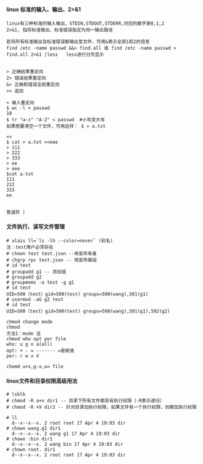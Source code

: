 #### linux 标准的输入、输出、2>&1
    linux有三种标准的输入输出，STDIN,STDOUT,STDERR,对应的数字是0,1,2
    2>&1, 指将标准输出、标准错误指定为同一输出路径
    
    若将所有标准输出及标准错误都输出至文件，可用&表示全部1和2的信息
    find /etc -name passwd &&> find.all 或 find /etc -name passwd > find.all 2>&1 |less   less进行分页显示
    
    
    > 正确结果重定向
    2> 错误结果重定向
    &> 正确和错误全部重定向
    >> 追加
    
    < 输入重定向
    $ wc -l < passwd
    10
    $ tr "a-z" "A-Z" < passwd  #小写变大写
    如果想要清空一个文件，可用这样： $ > a.txt
    
    <<  
    $ cat > a.txt <<eee   
    > 111
    > 222
    > 333
    > ee
    > eee
    $cat a.txt 
    111
    222
    333
    ee
   
    
    管道符 |
#### 文件执行、读写文件管理
    # alais ll=`ls -lh --color=never` (别名)
    注：test用户必须存在
    # chown test test.json --改变所有者
    # chgrp rpc test.json -- 改变所属组
    # id test
    # groupadd g1 -- 添加组
    # groupadd g2
    # groupmems -a test -g g1
    # id test
    UID=500（test）gid=500(test) groups=500(wang),501(g1)
    # usermod -aG g2 test
    # id test 
    UID=500（test）gid=500(test) groups=500(wang),501(g1),502(g2)
    
    chmod change mode
    chmod 
    方法1：mode 法
    chmod who opt per file
    who: u g o a(all)
    opt: + - = ------- =是赋值
    per: r w x X
    
    chomd u+x,g-x,o= file
#### linux文件和目录权限高级用法
    # lsblk
    # chmod -R a+x dir1 -- 目录下所有文件都具有执行权限（-R表示递归）
    # chmod -R +X dir2 -- 针对目录加执行权限，如果文件有一个执行权限，则都加执行权限
    
    # ll
      d--x--x--x. 2 root root 17 Apr 4 19:03 dir
    # chown wang.g1 dir1
      d--x--x--x. 2 wang g1 17 Apr 4 19:03 dir
    # chown :bin dir1
      d--x--x--x. 2 wang bin 17 Apr 4 19:03 dir
    # chown root. dir1
      d--x--x--x. 2 root root 17 Apr 4 19:03 dir
####      
